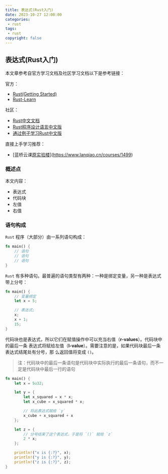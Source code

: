 ```yaml
---
title: 表达式(Rust入门)
date: 2023-10-27 12:00:00
categories: 
 - rust
tags: 
 - rust
copyright: false
---
```


## 表达式(Rust入门)

本文章参考自官方学习文档及社区学习文档以下是参考链接：

官方：
- [Rust(Getting Started)](https://www.rust-lang.org/learn/get-started)
- [Rust-Learn](https://www.rust-lang.org/learn)

社区：
- [Rust中文文档](https://rustwiki.org/docs/)
- [Rust程序设计语言中文版](https://rustwiki.org/zh-CN/book/)
- [通过例子学习Rust中文版](https://rustwiki.org/zh-CN/rust-by-example/index.html)

直接上手学习推荐：

- [蓝桥云课[原实验楼](通过例子学`Rust`)](https://www.lanqiao.cn/courses/1499)

### 概述点

本文内容：

- 表达式
- 代码块
- 左值
- 右值

### 语句构成

`Rust` 程序（大部分）由一系列语句构成：

```rust
fn main() {
    // 语句
    // 语句
    // 语句
}
```

`Rust` 有多种语句。最普遍的语句类型有两种：一种是绑定变量，另一种是表达式带上分号：

```rust
fn main() {
    // 变量绑定
    let x = 5;

    // 表达式;
    x;
    x + 1;
    15;
}
```

代码块也是表达式，所以它们在赋值操作中可以充当右值（**r-values**）。代码块中的最后一条 表达式将赋给左值（**l-value**）。需要注意的是，如果代码块最后一条表达式结尾处有分号，那 么返回值将变成 `()`。

> 注：代码块中的最后一条语句是代码块中实际执行的最后一条语句，而不一定是代码块中最后一行的语句

```rust
fn main() {
    let x = 5u32;

    let y = {
        let x_squared = x * x;
        let x_cube = x_squared * x;

        // 将此表达式赋给 `y`
        x_cube + x_squared + x
    };

    let z = {
        // 分号结束了这个表达式，于是将 `()` 赋给 `z`
        2 * x;
    };

    println!("x is {:?}", x);
    println!("y is {:?}", y);
    println!("z is {:?}", z);
}
```